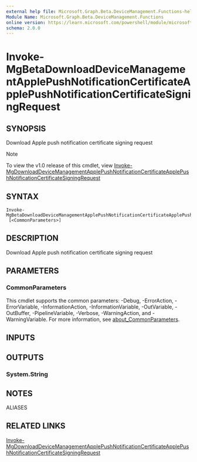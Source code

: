```yaml
---
external help file: Microsoft.Graph.Beta.DeviceManagement.Functions-help.xml
Module Name: Microsoft.Graph.Beta.DeviceManagement.Functions
online version: https://learn.microsoft.com/powershell/module/microsoft.graph.beta.devicemanagement.functions/invoke-mgbetadownloaddevicemanagementapplepushnotificationcertificateapplepushnotificationcertificatesigningrequest
schema: 2.0.0
---
```


# Invoke-MgBetaDownloadDeviceManagementApplePushNotificationCertificateApplePushNotificationCertificateSigningRequest

## SYNOPSIS
Download Apple push notification certificate signing request

> [!NOTE]
> To view the v1.0 release of this cmdlet, view [Invoke-MgDownloadDeviceManagementApplePushNotificationCertificateApplePushNotificationCertificateSigningRequest](/powershell/module/Microsoft.Graph.DeviceManagement.Functions/Invoke-MgDownloadDeviceManagementApplePushNotificationCertificateApplePushNotificationCertificateSigningRequest?view=graph-powershell-1.0)

## SYNTAX

```
Invoke-MgBetaDownloadDeviceManagementApplePushNotificationCertificateApplePushNotificationCertificateSigningRequest
 [<CommonParameters>]
```

## DESCRIPTION
Download Apple push notification certificate signing request

## PARAMETERS

### CommonParameters
This cmdlet supports the common parameters: -Debug, -ErrorAction, -ErrorVariable, -InformationAction, -InformationVariable, -OutVariable, -OutBuffer, -PipelineVariable, -Verbose, -WarningAction, and -WarningVariable. For more information, see [about_CommonParameters](http://go.microsoft.com/fwlink/?LinkID=113216).

## INPUTS

## OUTPUTS

### System.String
## NOTES

ALIASES

## RELATED LINKS
[Invoke-MgDownloadDeviceManagementApplePushNotificationCertificateApplePushNotificationCertificateSigningRequest](/powershell/module/Microsoft.Graph.DeviceManagement.Functions/Invoke-MgDownloadDeviceManagementApplePushNotificationCertificateApplePushNotificationCertificateSigningRequest?view=graph-powershell-1.0)

